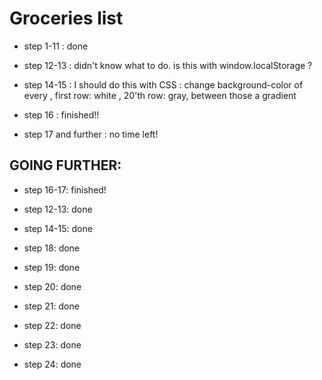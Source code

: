 Groceries list
==============

- step 1-11 : done

- step 12-13 : didn't know what to do. is this with window.localStorage ?

- step 14-15 : I should do this with CSS : change background-color of every <tr>, first row: white , 20'th row: gray, between those a gradient

- step 16 : finished!!

- step 17 and further : no time left!

## GOING FURTHER:

- step 16-17: finished!

- step 12-13: done

- step 14-15: done

- step 18: done

- step 19: done

- step 20: done

- step 21: done

- step 22: done

- step 23: done

- step 24: done
